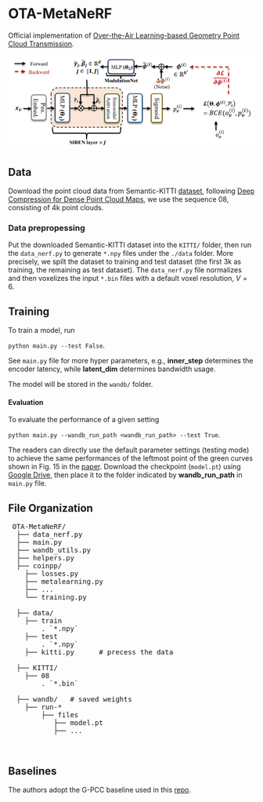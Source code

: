 # OTA-MetaNeRF

Official implementation of [Over-the-Air Learning-based Geometry Point Cloud Transmission](https://arxiv.org/abs/2306.08730).

<img src="https://github.com/aprilbian/OTA-PCT/blob/main/OTA-MetaNerF/ota-metanerf.png" width="800">


## Data

Download the point cloud data from Semantic-KITTI [dataset](https://semantic-kitti.org/dataset.html), following [Deep Compression for Dense Point Cloud Maps](https://github.com/PRBonn/deep-point-map-compression), we use the sequence 08, consisting of 4k point clouds.

### Data prepropessing

Put the downloaded Semantic-KITTI dataset into the `KITTI/` folder, then run the `data_nerf.py` to generate `*.npy` files under the `./data` folder. More precisely, we spilt the dataset to training and test dataset (the first 3k as training, the remaining as test dataset). The `data_nerf.py` file normalizes and then voxelizes the input `*.bin` files with a default voxel resolution, $V = 6$.



## Training

To train a model, run

```python main.py --test False```.

See `main.py` file for more hyper parameters, e.g., **inner_step** determines the encoder latency, while **latent_dim** determines bandwidth usage. 

The model will be stored in the `wandb/` folder.




#### Evaluation

To evaluate the performance of a given setting

```python main.py --wandb_run_path <wandb_run_path> --test True```.

The readers can directly use the default parameter settings (testing mode) to achieve the same performances of the leftmost point of the green curves shown in Fig. 15 in the [paper](https://arxiv.org/abs/2306.08730). Download the checkpoint (`model.pt`) using [Google Drive](https://drive.google.com/file/d/1Y9SzK29sepB_76NrNrKVSnhyzxacLd3J/view?usp=drive_link), then place it to the folder indicated by **wandb_run_path** in `main.py` file. 

## File Organization

<pre> OTA-MetaNeRF/
  ├── data_nerf.py
  ├── main.py
  ├── wandb_utils.py
  ├── helpers.py
  ├── coinpp/ 
    ├── losses.py
    ├── metalearning.py
    ├── ...
    └── training.py
  
  ├── data/
    ├── train
        . `*.npy`
    ├── test
        . `*.npy`
    ├── kitti.py      # precess the data

  ├── KITTI/  
    ├── 08
        . `*.bin`

  ├── wandb/   # saved weights
    ├── run-*
        ├── files
           ├── model.pt
           ├── ...

  
</pre>


## Baselines

The authors adopt the G-PCC baseline used in this [repo](https://github.com/NJUVISION/PCGCv2).
